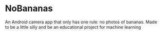 # NoBananas
An Android camera app that only has one rule: no photos of bananas. Made to be a little silly and be an educational project for machine learning
